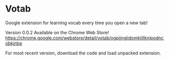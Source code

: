 # Votab
Google extension for learning vocab every time you open a new tab!

Version 0.0.2 Available on the Chrome Web Store!
https://chrome.google.com/webstore/detail/votab/ogpiingiidomkjillknipodncobkjnbe

For most recent version, download the code and load unpacked extension.
